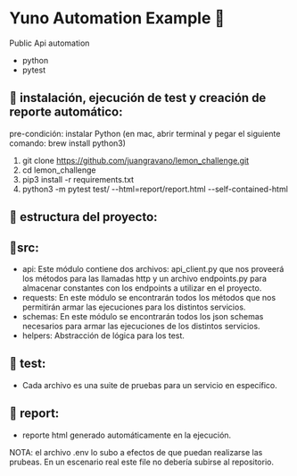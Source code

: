 # Yuno Automation Example :robot:
Public Api automation
- python
- pytest

## :robot: instalación, ejecución de test y creación de reporte automático:
pre-condición: instalar Python (en mac, abrir terminal y pegar el siguiente comando: brew install python3)

1. git clone https://github.com/juangravano/lemon_challenge.git
2. cd lemon_challenge
3. pip3 install -r requirements.txt
4. python3 -m pytest test/ --html=report/report.html --self-contained-html

## :pushpin: estructura del proyecto:

  ## 📍src:
  - api: Este módulo contiene dos archivos: api_client.py que nos proveerá los métodos para las llamadas http y un archivo endpoints.py para almacenar constantes con los endpoints a utilizar en el proyecto.
  - requests: En este módulo se encontrarán todos los métodos que nos permitirán armar las ejecuciones para los distintos servicios.
  - schemas: En este módulo se encontrarán todos los json schemas necesarios para armar las ejecuciones de los distintos servicios.
  - helpers: Abstracción de lógica para los test.
  
  ## 📍 test:
  - Cada archivo es una suite de pruebas para un servicio en específico.
  
  ## 📍 report:
  - reporte html generado automáticamente en la ejecución.

  NOTA: el archivo .env lo subo a efectos de que puedan realizarse las prubeas. En un escenario real este file no debería subirse al repositorio.